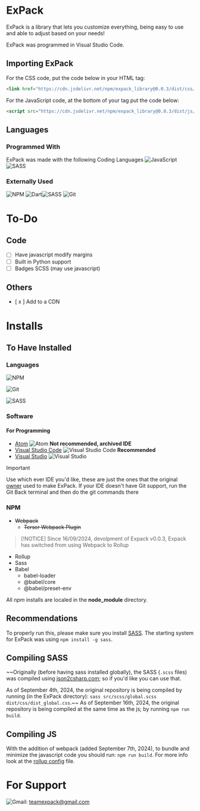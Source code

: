 # ExPack 
ExPack is a library that lets you customize everything, being easy to use and able to adjust based on your needs!

ExPack was programmed in Visual Studio Code.

## Importing ExPack
For the CSS code, put the code below in your HTML <head> tag:
```html
<link href="https://cdn.jsdelivr.net/npm/expack_library@0.0.3/dist/css/expack.min.css" integrity="sha384-U0hBMi0zODQoZGlzdC9jc3MvZXhwYWNrLm1pbi5jc3MpPSBkNTY3NDBhY2IzZTMzYjVjMmRmYzgyMmRhYTVlNzU4MGI0NDE0ODM1ZTBhMjA1ODkzYzU0M2UzMmJmMTgxZjAxNDg5NTU5ODA5NjQxZGNjYzE5OWNlMTE4ZWQ2MGI1ODUNCg==" crossorigin="anonymous"/>
```
For the JavaScript code, at the bottom of your **<body>** tag put the code below:
```html
<script src="https://cdn.jsdelivr.net/npm/expack_library@0.0.3/dist/js/expack.min.js" integrity="sha384-U0hBMi0zODQoZGlzdC9qcy9leHBhY2subWluLmpzKT0gYWU2MWE1NzkyMzA4NDIzNzg4OWY3MWJlYTZkYTMxNmY0ZjA1NjkwNDQyYTI2NGYzNWQ3MDgzODFjODhkOWVlODA3MjY5MjhiNzY4NjFlMmI1Mjk5ZjJhZTJiNjNiYmIyDQo=" crossorigin="anonymous"></script>
```

## Languages
### Programmed With
ExPack was made with the following Coding Languages
![JavaScript](https://img.shields.io/badge/javascript-%23323330.svg?style=for-the-badge&logo=javascript&logoColor=%23F7DF1E)
![SASS](https://img.shields.io/badge/SASS-hotpink.svg?style=for-the-badge&logo=SASS&logoColor=white)
### Externally Used
![NPM](https://img.shields.io/badge/NPM-%23CB3837.svg?style=for-the-badge&logo=npm&logoColor=white)
![Dart](https://img.shields.io/badge/dart-%230175C2.svg?style=for-the-badge&logo=dart&logoColor=white)![SASS](https://img.shields.io/badge/SASS-hotpink.svg?style=for-the-badge&logo=SASS&logoColor=white)
![Git](https://img.shields.io/badge/git-%23F05033.svg?style=for-the-badge&logo=git&logoColor=white)

# To-Do
## Code
- [ ]  Have javascript modify margins
- [ ]  Built in Python support
- [ ]  Badges SCSS (may use javascript)
## Others
- [ x ]  Add to a CDN

# Installs
## To Have Installed
### Languages
![NPM](https://img.shields.io/badge/NPM-%23CB3837.svg?style=for-the-badge&logo=npm&logoColor=white)

![Git](https://img.shields.io/badge/git-%23F05033.svg?style=for-the-badge&logo=git&logoColor=white)

![SASS](https://img.shields.io/badge/SASS-hotpink.svg?style=for-the-badge&logo=SASS&logoColor=white)
### Software
#### For Programming
- [Atom](https://github.com/Atom) ![Atom](https://img.shields.io/badge/Atom-%2366595C.svg?style=for-the-badge&logo=atom&logoColor=white) **Not recommended, archived IDE**
- [Visual Studio Code](https://code.visualstudio.com/download) ![Visual Studio Code](https://img.shields.io/badge/Visual%20Studio%20Code-0078d7.svg?style=for-the-badge&logo=visual-studio-code&logoColor=white) **Recommended**
- [Visual Studio](https://visualstudio.microsoft.com/downloads/) ![Visual Studio](https://img.shields.io/badge/Visual%20Studio-5C2D91.svg?style=for-the-badge&logo=visual-studio&logoColor=white)

> [!IMPORTANT]
> Use which ever IDE you'd like, these are just the ones that the original [owner](https://github.com/MicroRay620) used to make ExPack.
> If your IDE doesn't have Git support, run the Git Back terminal and then do the git commands there

### NPM
- ~~Webpack~~
    - ~~Terser Webpack Plugin~~

> [!NOTICE]
> Since 16/09/2024, devolpment of Expack v0.0.3, Expack has switched from using Webpack to Rollup


- Rollup
- Sass
- Babel
    - babel-loader
    - @babel/core
    - @babel/preset-env

All *npm* installs are localed in the **node_module** directory.

## Recommendations
To properly run this, please make sure you install [SASS](https://sass-lang.com/install/). The starting system for ExPack was using `npm install -g sass`.
## Compiling SASS
~~Originally (before having sass installed globally), the SASS (`.scss` files) was compiled using [json2csharp.com](https://json2csharp.com/css-tools/sass-to-css); so if you'd like you can use that.

As of September 4th, 2024, the original repository is being compiled by running (in the ExPack directory): `sass src/scss/global.scss dist/css/dist_global.css`.~~
As of September 16th, 2024, the original repository is being compiled at the same time as the js; by running `npm run build`.

## Compiling JS
With the addition of webpack (added September 7th, 2024), to bundle and minimize the javascript code you should run: `npm run build`. For more info look at the [rollup config](/rollup.config.js) file.

# For Support
![Gmail](https://img.shields.io/badge/Gmail-D14836?style=for-the-badge&logo=gmail&logoColor=white): teamexpack@gmail.com

